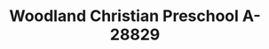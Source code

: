 ---
f_zip-code: 95695
f_state-code: CA
title: Woodland Christian Preschool A-28829
f_phone: 530-662-0994
f_city-only: Woodland
f_address: 1616 West Street Woodland
f_location-unique-id: '28829'
slug: woodland-christian-preschool-a-28829
updated-on: '2024-05-30T13:46:58.046Z'
created-on: '2024-05-30T13:36:59.803Z'
published-on: '2024-05-30T13:54:32.469Z'
f_city-state: cms/city/woodland-ca.md
f_company: cms/company/woodland-christian-preschool-a.md
f_state: cms/state/california.md
layout: '[payday-loan].html'
tags: payday-loan
---